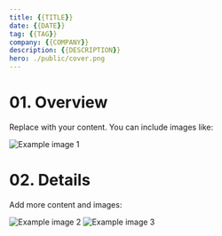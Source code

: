```yaml
---
title: {{TITLE}}
date: {{DATE}}
tag: {{TAG}}
company: {{COMPANY}}
description: {{DESCRIPTION}}
hero: ./public/cover.png
---
```


# 01. Overview
Replace with your content. You can include images like:

![Example image 1](./public/body-1.png)

# 02. Details
Add more content and images:

![Example image 2](./public/body-2.png)
![Example image 3](./public/body-3.png)

